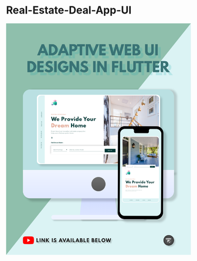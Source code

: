 # Real-Estate-Deal-App-UI

![Preview of the app](https://github.com/KumarArab/Real-Estate-Deal-App-UI/blob/master/thumb.png?raw=true)
